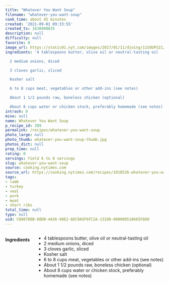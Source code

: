 ```yaml
---
title: "Whatever You Want Soup"
filename: "whatever-you-want-soup"
cook_time: about 45 minutes
created: '2021-09-01 09:33:55'
created_ts: 1630488835
description: null
difficulty: null
favorite: 0
image_url: https://static01.nyt.com/images/2017/01/11/dining/11SOUPS21/11SOUPS21-articleLarge.jpg
ingredients: '4 tablespoons butter, olive oil or neutral-tasting oil

  2 medium onions, diced

  3 cloves garlic, sliced

  Kosher salt

  6 to 8 cups meat, vegetables or other add-ins (see notes)

  About 1 1/2 pounds raw, boneless chicken (optional)

  About 8 cups water or chicken stock, preferably homemade (see notes)'
intrash: 0
mine: null
name: Whatever You Want Soup
p_recipe_id: 389
permalink: /recipes/whatever-you-want-soup
photo_large: null
photo_thumb: whatever-you-want-soup-thumb.jpg
photos_dict: null
prep_time: null
rating: 0
servings: Yield 6 to 8 servings
slug: whatever-you-want-soup
source: cooking.nytimes.com
source_url: https://cooking.nytimes.com/recipes/1018526-whatever-you-want-soup?action=click&module=Global%20Search%20Recipe%20Card&pgType=search&rank=2
tags:
- lamb
- turkey
- veal
- pork
- meat
- short ribs
total_time: null
type: null
uid: C888788B-88DB-4A36-90E2-6DC9A5F6FC2A-13288-000008518665F880
---
```

<div class="columns large-7 small-12" id="writeup">	</div><!-- #writeup -->
</div><!-- #row-one -->
<div class="row" id="row-two">	<div class="columns large-4 small-12" id="ingredients"><h4>Ingredients</h4><div class="box box-ingredients content"><ul>
<li>4 tablespoons butter, olive oil or neutral-tasting oil</li>
<li>2 medium onions, diced</li>
<li>3 cloves garlic, sliced</li>
<li>Kosher salt</li>
<li>6 to 8 cups meat, vegetables or other add-ins (see notes)</li>
<li>About 1 1/2 pounds raw, boneless chicken (optional)</li>
<li>About 8 cups water or chicken stock, preferably homemade (see notes)</li>
</ul>
</div>	</div>	<div class="columns large-6 small-12" id="directions">	</div>